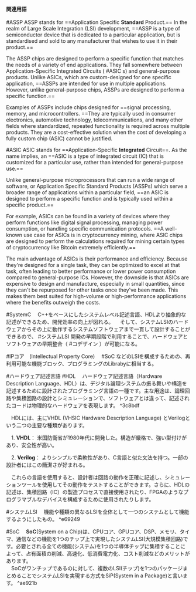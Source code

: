 #### 関連用語

#ASSP 
 ASSP stands for ==Application Specific **Standard** Product.== In the realm of Large Scale Integration (LSI) development, ==ASSP is a type of semiconductor device that is dedicated to a particular application, but is standardised and sold to any manufacturer that wishes to use it in their product.==

 The ASSP chips are designed to perform a specific function that matches the needs of a variety of end applications. They fall somewhere between Application-Specific Integrated Circuits ( #ASIC s) and general-purpose products. Unlike ASICs, which are custom-designed for one specific application, ==ASSPs are intended for use in multiple applications. However, unlike general-purpose chips, ASSPs are designed to perform a specific function.==

 Examples of ASSPs include chips designed for ==signal processing, memory, and microcontrollers. ==They are typically used in consumer electronics, automotive technology, telecommunications, and many other fields where standardized, repeated functionality is required across multiple products. They are a cost-effective solution when the cost of developing a fully custom chip (ASIC) cannot be justified.

#ASIC
 ASIC stands for ==Application-Specific **Integrated** Circuit==. As the name implies, an ==ASIC is a type of integrated circuit (IC) that is customized for a particular use, rather than intended for general-purpose use.==

 Unlike general-purpose microprocessors that can run a wide range of software, or Application Specific Standard Products (ASSPs) which serve a broader range of applications within a particular field, ==an ASIC is designed to perform a specific function and is typically used within a specific product.==

 For example, ASICs can be found in a variety of devices where they perform functions like digital signal processing, managing power consumption, or handling specific communication protocols. ==A well-known use case for ASICs is in cryptocurrency mining, where ASIC chips are designed to perform the calculations required for mining certain types of cryptocurrency like Bitcoin extremely efficiently.==

 The main advantage of ASICs is their performance and efficiency. Because they're designed for a single task, they can be optimized to excel at that task, often leading to better performance or lower power consumption compared to general-purpose ICs. However, the downside is that ASICs are expensive to design and manufacture, especially in small quantities, since they can't be repurposed for other tasks once they've been made. This makes them best suited for high-volume or high-performance applications where the benefits outweigh the costs.

#SystemC
　C++をベースにしたシステムレベル記述言語、HDLより抽象的な記述ができるため、開発効率の向上が図れる。
　そして、システムLSIのハードウェアからその上に動作するシステムソフトウェアまで一貫して設計することができるので、 #システムLSI 開発の早期段階で利用することで、ハードウェアとソフトウェアの早期整合（ #コデザイン ）が可能になる。

#IPコア　(Intellectual Property Core)
　#SoC などのLSIを構成するための、再利用可能な機能ブロック、プログラミングのLibrabyに相当する。

#ハードウェア記述言語 #HDL
　ハードウェア記述言語（Hardware Description Language、HDL）は、デジタル論理システムの振る舞いや構造を記述するために設計されたプログラミング言語の一種です。主な用途は、論理回路や集積回路の設計とシミュレーションで、ソフトウェアとは違って、記述されたコードは物理的なハードウェアを表現します。 ^3c8bdf

　HDLには、主にVHDL (VHSIC Hardware Description Language) とVerilogという二つの主要な種類があります。

　1. **VHDL**： 米国防衛省が1980年代に開発した。構造が厳格で、強い型付けがあり、安全性が高い。

　2. **Verilog**： よりシンプルで柔軟性があり、C言語と似た文法を持つ。一部の設計者にはこの簡潔さが好まれる。

　これらの言語を使用すると、設計者は回路の動作を正確に記述し、シミュレーションツールを使用してその動作をテストすることができます。さらに、HDLの記述は、集積回路（IC）の製造プロセスで直接使用されたり、FPGAのようなプログラマブルなデバイスを構成するために使用されたりします。

#システムLSI 
　機能や種類の異なるLSIを全体として一つのシステムとして機能するようにしたもの。 ^e69249

#SoC 
　**SoC**(System on a Chip)は、CPUコア、GPUコア、DSP、メモリ、タイマ、通信などの機能を1つのチップ上で実現したシステムLSI(大規模集積回路)です。必要とされる全ての機能(システム)を1つの半導体チップに集積することによって、占有面積の削減、高速化、低消費電力化、コスト削減などのメリットがあります。  
　SoCがワンチップであるのに対して、複数のLSI(チップ)を1つのパッケージまとめることでシステムLSIを実現する方式をSiP(System in a Package)と言います。 ^ae921b
